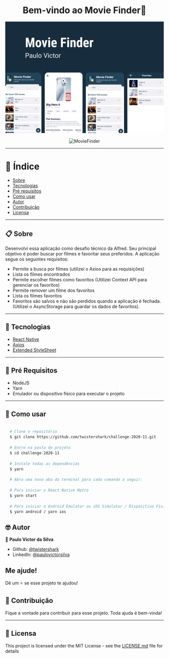 <h1 align="center">Bem-vindo ao Movie Finder🎥</h1>
<p align="center">
  <img alt="Capa" src="https://github.com/twistershark/challenge-2020-11/blob/main/assets/capa.png" />
</p>


<p align="center">
  <img src="./assets/moviefinder.gif" alt="MovieFinder" width="300px">
</p>

---
# 📑 Índice

- [Sobre](#-sobre)
- [Tecnologias](#-tecnologias)
- [Pré requisitos](#-pré-requisitos)
- [Como usar](#-como-usar)
- [Autor](#-autor)
- [Contribuição](#-contribuição)
- [Licensa](#-licensa)
---

## 📋 Sobre

Desenvolvi essa aplicação como desafio técnico da Alfred. Seu principal objetivo é poder buscar por filmes e favoritar seus preferidos. A aplicação segue os seguintes requisitos:

- Permite a busca por filmes (utilizei o Axios para as requisições)
- Lista os filmes encontrados
- Permite escolher filmes como favoritos (Utilizei Context API para gerenciar os favoritos)
- Permite remover um filme dos favoritos
- Lista os filmes favoritos
- Favoritos são salvos e não são perdidos quando a aplicação é fechada. (Utilizei o AsyncStorage para guardar os dados de favoritos).

---

## 🚀 Tecnologias

- [React Native](https://reactnative.dev/)
- [Axios](https://www.npmjs.com/package/axios)
- [Extended StyleSheet](https://github.com/vitalets/react-native-extended-stylesheet)

---

## 🔧 Pré Requisitos

- NodeJS
- Yarn
- Emulador ou dispositivo físico para executar o projeto

---
## 🌟 Como usar

```sh

  # Clone o repositório
  $ git clone https://github.com/twistershark/challenge-2020-11.git

  # Entre na pasta do projeto
  $ cd challenge-2020-11

  # Instale todas as dependências
  $ yarn

  # Abra uma nova aba do terminal para cada comando a seguir:

  # Para iniciar o React Native Metro
  $ yarn start
  
  # Para iniciar o Android Emulator ou iOS Simulator / Dispositivo Físico
  $ yarn android / yarn ios

```


## 🤓 Autor

👤 **Paulo Victor da Silva**

* Github: [@twistershark](https://github.com/twistershark)
* LinkedIn: [@paulovictorsilva](https://linkedin.com/in/paulovictorsilva)

## Me ajude!

Dê um ⭐️ se esse projeto te ajudou!

## 🤝 Contribuição

Fique a vontade para contribuir para esse projeto. Toda ajuda é bem-vinda!

---

## 📃 Licensa

This project is licensed under the MIT License - see the [LICENSE.md](LICENSE) file for details

